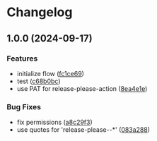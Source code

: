 # Changelog

## 1.0.0 (2024-09-17)


### Features

* initialize flow ([fc1ce69](https://github.com/avix133/cicd/commit/fc1ce693b34b6f8c79f1944e6f93b965b5d8ae9f))
* test ([c68b0bc](https://github.com/avix133/cicd/commit/c68b0bc8bbd8332239cf782a72ce8ea0832567aa))
* use PAT for release-please-action ([8ea4e1e](https://github.com/avix133/cicd/commit/8ea4e1e20fa6c5c1ce81f98ab83d0c5306119f17))


### Bug Fixes

* fix permissions ([a8c29f3](https://github.com/avix133/cicd/commit/a8c29f3cc803016e7b5e4c7126b611b69826a507))
* use quotes for 'release-please--*' ([083a288](https://github.com/avix133/cicd/commit/083a288f527476b998c39ebe486ca9fdf420d4d7))
